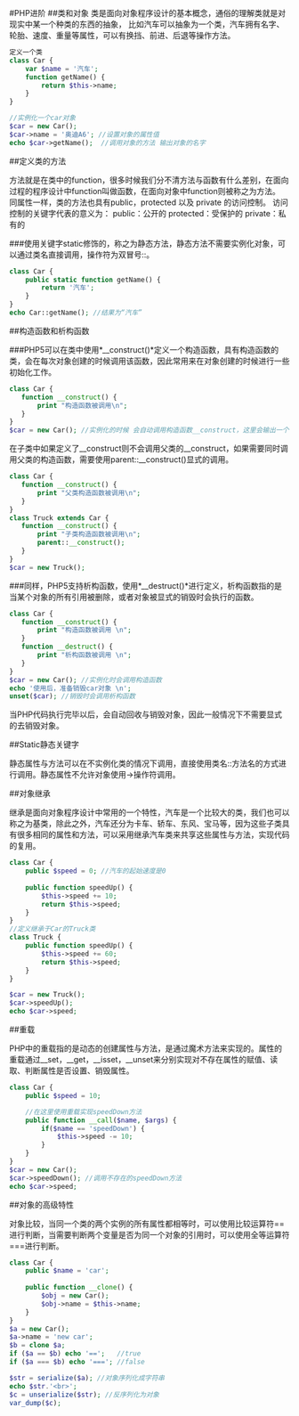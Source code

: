 #PHP进阶
##类和对象
类是面向对象程序设计的基本概念，通俗的理解类就是对现实中某一个种类的东西的抽象， 比如汽车可以抽象为一个类，汽车拥有名字、轮胎、速度、重量等属性，可以有换挡、前进、后退等操作方法。

```php
定义一个类
class Car {
    var $name = '汽车';
    function getName() {
        return $this->name;
    }
}

//实例化一个car对象
$car = new Car();
$car->name = '奥迪A6'; //设置对象的属性值
echo $car->getName();  //调用对象的方法 输出对象的名字
```
##定义类的方法

方法就是在类中的function，很多时候我们分不清方法与函数有什么差别，在面向过程的程序设计中function叫做函数，在面向对象中function则被称之为方法。
同属性一样，类的方法也具有public，protected 以及 private 的访问控制。
访问控制的关键字代表的意义为：
public：公开的
protected：受保护的
private：私有的

###使用关键字static修饰的，称之为静态方法，静态方法不需要实例化对象，可以通过类名直接调用，操作符为双冒号::。
```php
class Car {
    public static function getName() {
        return '汽车';
    }
​}
echo Car::getName(); //结果为“汽车”
```
##构造函数和析构函数

###PHP5可以在类中使用*__construct()*定义一个构造函数，具有构造函数的类，会在每次对象创建的时候调用该函数，因此常用来在对象创建的时候进行一些初始化工作。
```php
class Car {
   function __construct() {
       print "构造函数被调用\n";
   }
}
$car = new Car(); //实例化的时候 会自动调用构造函数__construct，这里会输出一个字符串
```
在子类中如果定义了__construct则不会调用父类的__construct，如果需要同时调用父类的构造函数，需要使用parent::__construct()显式的调用。
```php
class Car {
   function __construct() {
       print "父类构造函数被调用\n";
   }
}
class Truck extends Car {
   function __construct() {
       print "子类构造函数被调用\n";
       parent::__construct();
   }
}
$car = new Truck();
```
###同样，PHP5支持析构函数，使用*__destruct()*进行定义，析构函数指的是当某个对象的所有引用被删除，或者对象被显式的销毁时会执行的函数。
```php
class Car {
   function __construct() {
       print "构造函数被调用 \n";
   }
   function __destruct() {
       print "析构函数被调用 \n";
   }
}
$car = new Car(); //实例化时会调用构造函数
echo '使用后，准备销毁car对象 \n';
unset($car); //销毁时会调用析构函数
```
当PHP代码执行完毕以后，会自动回收与销毁对象，因此一般情况下不需要显式的去销毁对象。

##Static静态关键字

静态属性与方法可以在不实例化类的情况下调用，直接使用类名::方法名的方式进行调用。静态属性不允许对象使用->操作符调用。

##对象继承

继承是面向对象程序设计中常用的一个特性，汽车是一个比较大的类，我们也可以称之为基类，除此之外，汽车还分为卡车、轿车、东风、宝马等，因为这些子类具有很多相同的属性和方法，可以采用继承汽车类来共享这些属性与方法，实现代码的复用。

```php
class Car {
    public $speed = 0; //汽车的起始速度是0
    
    public function speedUp() {
        $this->speed += 10;
        return $this->speed;
    }
}
//定义继承于Car的Truck类
class Truck {
    public function speedUp() {
        $this->speed += 60;
        return $this->speed;
    }
}

$car = new Truck();
$car->speedUp();
echo $car->speed;
```
##重载

PHP中的重载指的是动态的创建属性与方法，是通过魔术方法来实现的。属性的重载通过__set，__get，__isset，__unset来分别实现对不存在属性的赋值、读取、判断属性是否设置、销毁属性。
```php
class Car {
    public $speed = 10;

    //在这里使用重载实现speedDown方法
    public function __call($name, $args) {
        if($name == 'speedDown') {
            $this->speed -= 10;
        }
    }
}
$car = new Car();
$car->speedDown(); //调用不存在的speedDown方法
echo $car->speed;
```
##对象的高级特性

对象比较，当同一个类的两个实例的所有属性都相等时，可以使用比较运算符==进行判断，当需要判断两个变量是否为同一个对象的引用时，可以使用全等运算符===进行判断。
```php
class Car {
    public $name = 'car';
    
    public function __clone() {
        $obj = new Car();
        $obj->name = $this->name;
    }
}
$a = new Car();
$a->name = 'new car';
$b = clone $a;
if ($a == $b) echo '==';   //true
if ($a === $b) echo '==='; //false

$str = serialize($a); //对象序列化成字符串
echo $str.'<br>';
$c = unserialize($str); //反序列化为对象
var_dump($c);
```





